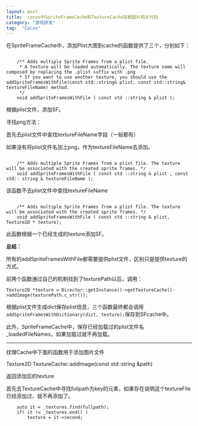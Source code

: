 ```yaml
---
layout: post
title:  cocos中SpriteFrameCache和TextureCache加载图片相关代码
category: "游戏研发"
tag:  "Cocos"
---
```


在SpriteFrameCache中，添加Plist大图到cache的函数提供了三个，分别如下：

```

	/** Adds multiple Sprite Frames from a plist file.
	 * A texture will be loaded automatically. The texture name will composed by replacing the .plist suffix with .png
	 * If you want to use another texture, you should use the addSpriteFramesWithFile(const std::string& plist, const std::string& textureFileName) method.
	 */
	void addSpriteFramesWithFile ( const std ::string & plist );

```

根据plist文件，添加SF。

寻找png方法：

首先去plist文件中查找textureFileName字段（一般都有）

如果没有将plist文件名加上png，作为textureFileName去添加。


```

	/** Adds multiple Sprite Frames from a plist file. The texture will be associated with the created sprite frames. */
	void addSpriteFramesWithFile ( const std ::string & plist , const std:: string & textureFileName );

```

该函数不去plist文件中查找textureFileName

```
	
	/** Adds multiple Sprite Frames from a plist file. The texture will be associated with the created sprite frames. */
	void addSpriteFramesWithFile ( const std ::string & plist, Texture2D * texture);
```

此函数根据一个已经生成的texture添加SF。


**总结：**

所有的addSpriteFramesWithFile都需要提供plist文件，区别只是提供texture的方式。

前两个函数通过自己的机制找到了texturePath以后，调用：

`Texture2D *texture = Director::getInstance()->getTextureCache()->addImage(texturePath.c_str());`

根据plist文件生成dict保存plist信息，三个函数最终都会调用`addSpriteFramesWithDictionary(dict, texture);`保存到SFcache中。

此外，SpriteFrameCache中，保存已经加载过的plist文件名_loadedFileNames，如果加载过就不再加载。

----

纹理Cache中下面的函数用于添加图片文件

Texture2D TextureCache::addImage(const std::string &path)

返回添加后的texture

首先去TextureCache中寻找fullpath为key的元素，如果存在说明这个textureFile已经添加过，就不再添加了。

```
	auto it = _textures.find(fullpath);
    if( it != _textures.end() )
        texture = it->second;
```